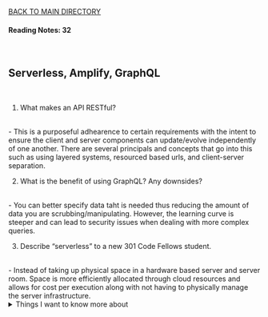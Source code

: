 [BACK TO MAIN DIRECTORY](../README.md)

#### Reading Notes: 32
<br>

## Serverless, Amplify, GraphQL
<br>


1. What makes an API RESTful?
<br>
- This is a purposeful adhearence to certain requirements with the intent to ensure the client and server components can update/evolve independently of one another. There are several principals and concepts that go into this such as using layered systems, resourced based urls, and client-server separation.

2. What is the benefit of using GraphQL? Any downsides?
<br>
- You can better specify data taht is needed thus reducing the amount of data you are scrubbing/manipulating. However, the learning curve is steeper and can lead to security issues when dealing with more complex queries.

3. Describe “serverless” to a new 301 Code Fellows student.
<br>
- Instead of taking up physical space in a hardware based server and server room. Space is more efficiently allocated through cloud resources and allows for cost per execution along with not having to physically manage the server infrastructure.



<details>
<summary>Things I want to know more about</summary>

Begin writing here...
  
</details>